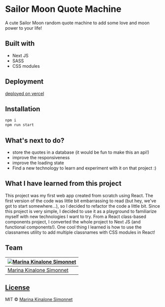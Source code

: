 # Sailor Moon Quote Machine
A cute Sailor Moon random quote machine to add some love and moon power to your life!
## Built with 
- Next JS
- SASS
- CSS modules

## Deployment
[deployed on vercel](https://sailor-moon-quote-machine.vercel.app/)
## Installation

```bash
npm i
npm run start
```
## What's next to do?
- store the quotes in a database (it would be fun to make this an api!)
- improve the responsiveness
- improve the loading state
- Find a new technology to learn and experiment with it on that project :)
## What I have learned from this project
This project was my first web app created from scratch using React. The first version of the code was little bit embarrassing to read (but hey, we've got to start somewhere...), so I decided to refactor the code a little bit. Since this project is very simple, I decided to use it as a playground to familiarize myself with new technologies I want to try. From a React class-based components project, I converted the whole project to Next JS (and functional components!).
One cool thing I learned is how to use the classnames utility to add multiple classnames with CSS modules in React!
## Team

[![Marina Kinalone Simonnet](https://avatars.githubusercontent.com/u/63544936?v=3&s=144)](https://github.com/marinakinalone) |
---|
[Marina Kinalone Simonnet](https://github.com/marinakinalone) |

## [License](https://github.com/marinakinalone/sailor-moon-quote-machine/blob/main/LICENSE.txt)

MIT © [Marina Kinalone Simonnet](https://github.com/marinakinalone)

